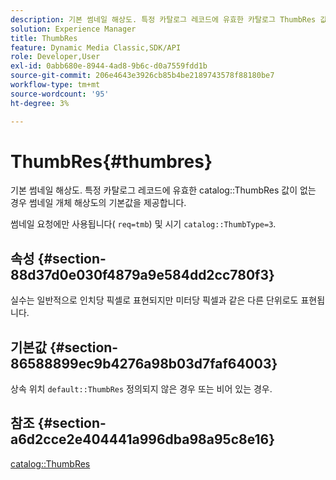 ```yaml
---
description: 기본 썸네일 해상도. 특정 카탈로그 레코드에 유효한 카탈로그 ThumbRes 값이 없는 경우 썸네일 개체 해상도의 기본값을 제공합니다.
solution: Experience Manager
title: ThumbRes
feature: Dynamic Media Classic,SDK/API
role: Developer,User
exl-id: 0abb680e-8944-4ad8-9b6c-d0a7559fdd1b
source-git-commit: 206e4643e3926cb85b4be2189743578f88180be7
workflow-type: tm+mt
source-wordcount: '95'
ht-degree: 3%

---
```


# ThumbRes{#thumbres}

기본 썸네일 해상도. 특정 카탈로그 레코드에 유효한 catalog::ThumbRes 값이 없는 경우 썸네일 개체 해상도의 기본값을 제공합니다.

썸네일 요청에만 사용됩니다( `req=tmb`) 및 시기 `catalog::ThumbType=3`.

## 속성 {#section-88d37d0e030f4879a9e584dd2cc780f3}

실수는 일반적으로 인치당 픽셀로 표현되지만 미터당 픽셀과 같은 다른 단위로도 표현됩니다.

## 기본값 {#section-86588899ec9b4276a98b03d7faf64003}

상속 위치 `default::ThumbRes` 정의되지 않은 경우 또는 비어 있는 경우.

## 참조 {#section-a6d2cce2e404441a996dba98a95c8e16}

[catalog::ThumbRes](../../../../../is-api/image-catalog/image-serving-api-ref/c-image-catalog-reference/c-image-svg-data-reference/c-image-data-reference/r-thumbres-cat.md#reference-eedb9991397347c3bed5bd0a785c4c69)
